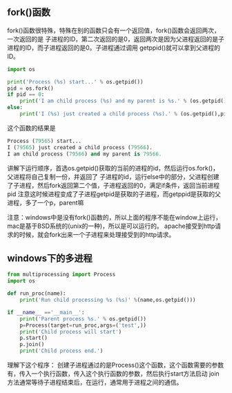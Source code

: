 ## fork()函数
fork()函数很特殊，特殊在别的函数只会有一个返回值，fork()函数会返回两次，一次返回的是
子进程的ID，第二次返回的是0，返回两次是因为父进程返回的是子进程的ID，而子进程返回的是0。子进程通过调用
getppid()就可以拿到父进程的ID。
```python
import os

print('Process (%s) start...' % os.getpid())
pid = os.fork()
if pid == 0:
    print('I am child process (%s) and my parent is %s.' % (os.getpid(),os.getppid()))
else:
    print('I (%s) just created a child process (%s).' % (os.getpid(),pid))
```
这个函数的结果是
```python
Process (79565) start...
I (79565) just created a child process (79566).
I am child process (79566) and my parent is 79566.
```
讲解下运行顺序，首选os.getpid()获取的当前的进程的id，然后运行os.fork()，父进程将自己复制一份，并返回了
子进程的id，运行else中的部分，父进程创建了子进程，然后fork返回第二个值，子进程返回的0，满足if条件，返回当前进程pid
注意这时候进程变成了子进程getpid是获取的子进程，而getppid是获取的父进程，多了一个p，parent嘛

注意：windows中是没有fork()函数的，所以上面的程序不能在window上运行，mac是基于BSD系统的(unix的一种)，所以是可以运行的。
apache接受到http请求的时候，就会fork出来一个子进程来处理接受到的http请求。

## windows下的多进程
```python
from multiprocessing import Process
import os

def run_proc(name):
    print('Run child processing %s (%s)' %(name,os.getpid()))

if __name__ =='__main__':
    print('Parent process %s.' % os.getpid())
    p=Process(target=run_proc,args=('test',))
    print('Child process will start')
    p.start()
    p.join()
    print('Child process end.')
```
理解下这个程序：
创建子进程通过的是Process()这个函数，这个函数需要的参数有，传入一个执行函数，传入这个执行函数的参数，然后执行start方法启动
join方法通常等待子进程结束后，在运行，通常用于进程之间的通信。

